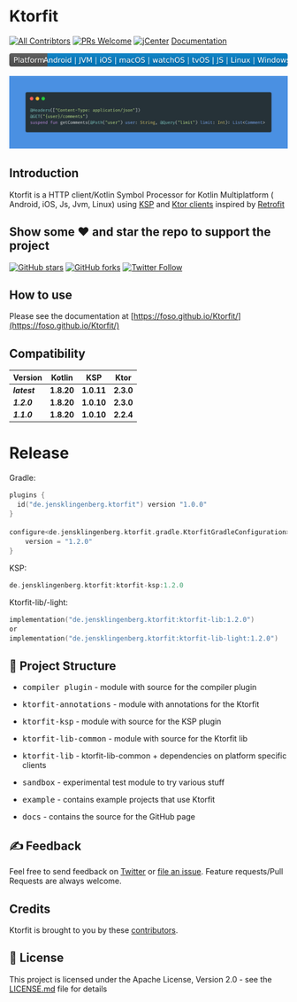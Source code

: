 <h1>Ktorfit</h1>

[![All Contribtors](https://img.shields.io/badge/Maven-Central-download.svg?style=flat-square)](https://mvnrepository.com/artifact/de.jensklingenberg.ktorfit) [![PRs Welcome](https://img.shields.io/badge/PRs-welcome-brightgreen.svg)](https://github.com/Foso/Ktorfit)
[![jCenter](https://img.shields.io/badge/Apache-2.0-green.svg)](https://github.com/Foso/Ktorfit/blob/master/LICENSE)
[Documentation](http://foso.github.io/Ktorfit)

[![Platforms](https://raw.githubusercontent.com/Foso/Ktorfit/master/docs/assets/badges/platforms.svg)](https://raw.githubusercontent.com/Foso/Ktorfit/master/docs/assets/badges/platforms.svg)
<p align="center">
  <img src ="https://raw.githubusercontent.com/Foso/Experimental/master/carbon.png"  />
</p>

## Introduction

Ktorfit is a HTTP client/Kotlin Symbol Processor for Kotlin Multiplatform ( Android, iOS, Js, Jvm,  Linux) using [KSP](https://github.com/google/ksp) and [Ktor clients](https://ktor.io/docs/getting-started-ktor-client.html) inspired by [Retrofit](https://square.github.io/retrofit/)

## Show some :heart: and star the repo to support the project

[![GitHub stars](https://img.shields.io/github/stars/Foso/Ktorfit.svg?style=social&label=Star)](https://github.com/Foso/Ktorfit) [![GitHub forks](https://img.shields.io/github/forks/Foso/Ktorfit.svg?style=social&label=Fork)](https://github.com/Foso/Ktorfit/fork) [![Twitter Follow](https://img.shields.io/twitter/follow/jklingenberg_.svg?style=social)](https://twitter.com/jklingenberg_)

## How to use
Please see the documentation at [https://foso.github.io/Ktorfit/](https://foso.github.io/Ktorfit/)

## Compatibility

| Version      |    Kotlin   |    KSP     |   Ktor    |
|--------------|:----------:|:----------:|:---------:|
| **_latest_** | **1.8.20** | **1.0.11** | **2.3.0** |
| **_1.2.0_**  | **1.8.20** | **1.0.10** | **2.3.0** | 
| **_1.1.0_**  | **1.8.20** | **1.0.10** | **2.2.4** | 

# Release

Gradle:
```kotlin
plugins {
  id("de.jensklingenberg.ktorfit") version "1.0.0"
}

configure<de.jensklingenberg.ktorfit.gradle.KtorfitGradleConfiguration> {
    version = "1.2.0"
}
```

KSP:
```kotlin
de.jensklingenberg.ktorfit:ktorfit-ksp:1.2.0
```

Ktorfit-lib/-light:
```kotlin
implementation("de.jensklingenberg.ktorfit:ktorfit-lib:1.2.0")
or
implementation("de.jensklingenberg.ktorfit:ktorfit-lib-light:1.2.0")
```


## 👷 Project Structure
* <kbd>compiler plugin</kbd> - module with source for the compiler plugin
* <kbd>ktorfit-annotations</kbd> - module with annotations for the Ktorfit
* <kbd>ktorfit-ksp</kbd> - module with source for the KSP plugin
* <kbd>ktorfit-lib-common</kbd> - module with source for the Ktorfit lib
* <kbd>ktorfit-lib</kbd> - ktorfit-lib-common + dependencies on platform specific clients
* <kbd>sandbox</kbd> - experimental test module to try various stuff

* <kbd>example</kbd> - contains example projects that use Ktorfit
* <kbd>docs</kbd> - contains the source for the GitHub page

## ✍️ Feedback

Feel free to send feedback on [Twitter](https://twitter.com/jklingenberg_) or [file an issue](https://github.com/foso/Ktorfit/issues/new). Feature requests/Pull Requests are always welcome. 


## Credits

Ktorfit is brought to you by these [contributors](https://github.com/Foso/Ktorfit/graphs/contributors).


## 📜 License

This project is licensed under the Apache License, Version 2.0 - see the [LICENSE.md](https://github.com/Foso/Ktorfit/blob/master/LICENSE) file for details

